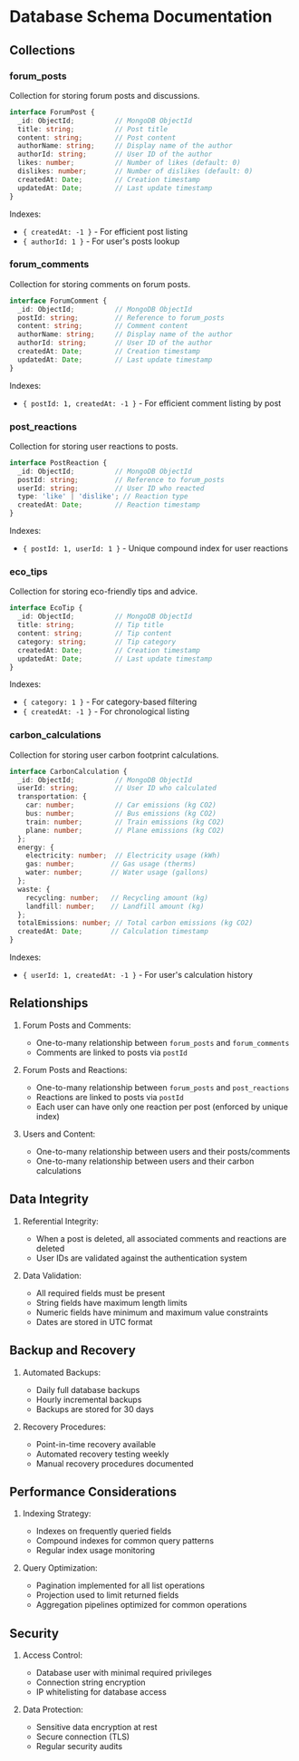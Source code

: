 # Database Schema Documentation

## Collections

### forum_posts
Collection for storing forum posts and discussions.

```typescript
interface ForumPost {
  _id: ObjectId;          // MongoDB ObjectId
  title: string;          // Post title
  content: string;        // Post content
  authorName: string;     // Display name of the author
  authorId: string;       // User ID of the author
  likes: number;          // Number of likes (default: 0)
  dislikes: number;       // Number of dislikes (default: 0)
  createdAt: Date;        // Creation timestamp
  updatedAt: Date;        // Last update timestamp
}
```

Indexes:
- `{ createdAt: -1 }` - For efficient post listing
- `{ authorId: 1 }` - For user's posts lookup

### forum_comments
Collection for storing comments on forum posts.

```typescript
interface ForumComment {
  _id: ObjectId;          // MongoDB ObjectId
  postId: string;         // Reference to forum_posts
  content: string;        // Comment content
  authorName: string;     // Display name of the author
  authorId: string;       // User ID of the author
  createdAt: Date;        // Creation timestamp
  updatedAt: Date;        // Last update timestamp
}
```

Indexes:
- `{ postId: 1, createdAt: -1 }` - For efficient comment listing by post

### post_reactions
Collection for storing user reactions to posts.

```typescript
interface PostReaction {
  _id: ObjectId;          // MongoDB ObjectId
  postId: string;         // Reference to forum_posts
  userId: string;         // User ID who reacted
  type: 'like' | 'dislike'; // Reaction type
  createdAt: Date;        // Reaction timestamp
}
```

Indexes:
- `{ postId: 1, userId: 1 }` - Unique compound index for user reactions

### eco_tips
Collection for storing eco-friendly tips and advice.

```typescript
interface EcoTip {
  _id: ObjectId;          // MongoDB ObjectId
  title: string;          // Tip title
  content: string;        // Tip content
  category: string;       // Tip category
  createdAt: Date;        // Creation timestamp
  updatedAt: Date;        // Last update timestamp
}
```

Indexes:
- `{ category: 1 }` - For category-based filtering
- `{ createdAt: -1 }` - For chronological listing

### carbon_calculations
Collection for storing user carbon footprint calculations.

```typescript
interface CarbonCalculation {
  _id: ObjectId;          // MongoDB ObjectId
  userId: string;         // User ID who calculated
  transportation: {
    car: number;          // Car emissions (kg CO2)
    bus: number;          // Bus emissions (kg CO2)
    train: number;        // Train emissions (kg CO2)
    plane: number;        // Plane emissions (kg CO2)
  };
  energy: {
    electricity: number;  // Electricity usage (kWh)
    gas: number;         // Gas usage (therms)
    water: number;       // Water usage (gallons)
  };
  waste: {
    recycling: number;   // Recycling amount (kg)
    landfill: number;    // Landfill amount (kg)
  };
  totalEmissions: number; // Total carbon emissions (kg CO2)
  createdAt: Date;       // Calculation timestamp
}
```

Indexes:
- `{ userId: 1, createdAt: -1 }` - For user's calculation history

## Relationships

1. Forum Posts and Comments:
   - One-to-many relationship between `forum_posts` and `forum_comments`
   - Comments are linked to posts via `postId`

2. Forum Posts and Reactions:
   - One-to-many relationship between `forum_posts` and `post_reactions`
   - Reactions are linked to posts via `postId`
   - Each user can have only one reaction per post (enforced by unique index)

3. Users and Content:
   - One-to-many relationship between users and their posts/comments
   - One-to-many relationship between users and their carbon calculations

## Data Integrity

1. Referential Integrity:
   - When a post is deleted, all associated comments and reactions are deleted
   - User IDs are validated against the authentication system

2. Data Validation:
   - All required fields must be present
   - String fields have maximum length limits
   - Numeric fields have minimum and maximum value constraints
   - Dates are stored in UTC format

## Backup and Recovery

1. Automated Backups:
   - Daily full database backups
   - Hourly incremental backups
   - Backups are stored for 30 days

2. Recovery Procedures:
   - Point-in-time recovery available
   - Automated recovery testing weekly
   - Manual recovery procedures documented

## Performance Considerations

1. Indexing Strategy:
   - Indexes on frequently queried fields
   - Compound indexes for common query patterns
   - Regular index usage monitoring

2. Query Optimization:
   - Pagination implemented for all list operations
   - Projection used to limit returned fields
   - Aggregation pipelines optimized for common operations

## Security

1. Access Control:
   - Database user with minimal required privileges
   - Connection string encryption
   - IP whitelisting for database access

2. Data Protection:
   - Sensitive data encryption at rest
   - Secure connection (TLS)
   - Regular security audits 